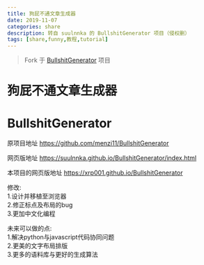 ```yaml
---
title: 狗屁不通文章生成器
date: 2019-11-07
categories: share
description: 转自 suulnnka 的 BullshitGenerator 项目（侵权删）
tags: [share,funny,教程,tutorial]
---
```


> Fork 于 [BullshitGenerator](https://github.com/suulnnka/BullshitGenerator) 项目

# 狗屁不通文章生成器
# BullshitGenerator

原项目地址 https://github.com/menzi11/BullshitGenerator

网页版地址 https://suulnnka.github.io/BullshitGenerator/index.html

本项目的网页版地址 https://xrp001.github.io/BullshitGenerator

修改:  
1.设计并移植至浏览器  
2.修正标点及布局的bug  
3.更加中文化编程  

未来可以做的点:  
1.解决python与javascript代码协同问题  
2.更美的文字布局排版  
3.更多的语料库与更好的生成算法  
